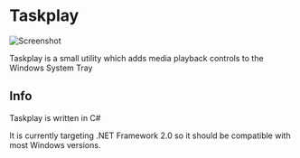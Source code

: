 # Taskplay
![Screenshot](https://raw.githubusercontent.com/evilpro/Taskplay/master/Taskplay.png)

Taskplay is a small utility which adds media playback controls to the Windows System Tray

## Info
Taskplay is written in C#

It is currently targeting .NET Framework 2.0 so it should be compatible with most Windows versions.
